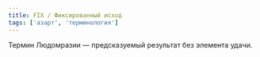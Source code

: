 ```yaml
---
title: FIX / Фиксированный исход
tags: ['азарт', 'терминология']
---
```


Термин Людомразии — предсказуемый результат без элемента удачи.
